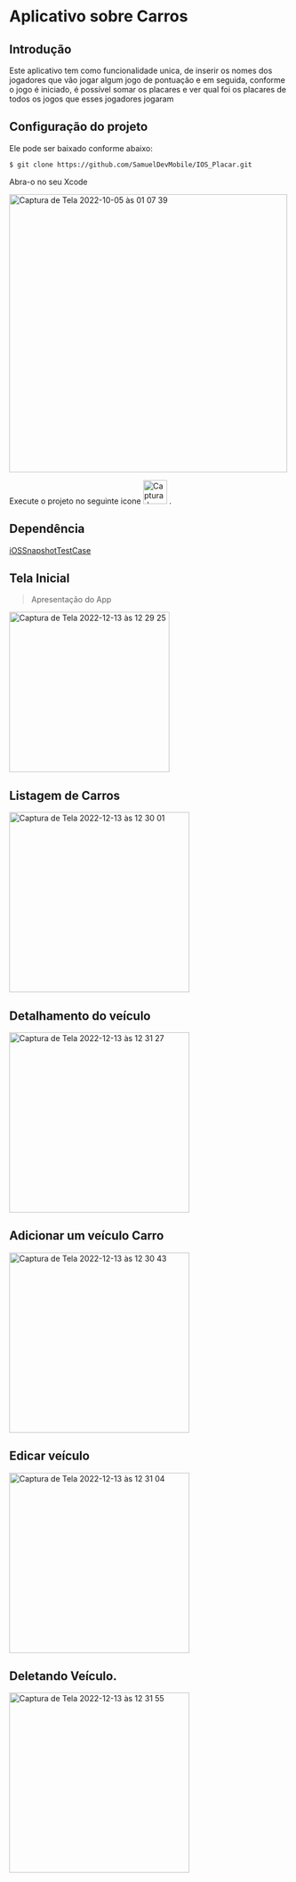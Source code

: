 # Aplicativo sobre Carros

## Introdução
Este aplicativo tem como funcionalidade unica, de inserir os nomes dos jogadores que vão jogar algum jogo de pontuação e em seguida, conforme o jogo é iniciado, é possível somar os placares e ver qual foi os placares de todos os jogos que esses jogadores jogaram

## Configuração do projeto
Ele pode ser baixado conforme abaixo:
```sh
$ git clone https://github.com/SamuelDevMobile/IOS_Placar.git
```
Abra-o no seu Xcode

<img width="500" alt="Captura de Tela 2022-10-05 às 01 07 39" src="https://user-images.githubusercontent.com/26841238/193979322-3454059f-cc98-4b8c-87ad-c385dadf2add.png">

Execute o projeto no seguinte icone <img width="43" alt="Captura de Tela 2022-12-13 às 12 27 16" src="https://user-images.githubusercontent.com/26841238/207374439-d9f896f0-050b-4800-a44c-7db7dddf597e.png"> .


## Dependência

[iOSSnapshotTestCase](https://github.com/uber/ios-snapshot-test-case)

## Tela Inicial
> Apresentação do App
<img width="288" alt="Captura de Tela 2022-12-13 às 12 29 25" src="https://user-images.githubusercontent.com/26841238/207375001-fda22849-b60f-4166-a08f-a5364736139d.png">

## Listagem de Carros
<img width="324" alt="Captura de Tela 2022-12-13 às 12 30 01" src="https://user-images.githubusercontent.com/26841238/207375128-3cf2a5bc-dead-4213-8094-260ad32cac9a.png">

## Detalhamento do veículo 
<img width="324" alt="Captura de Tela 2022-12-13 às 12 31 27" src="https://user-images.githubusercontent.com/26841238/207375504-8147d2fd-9d4a-44bd-adc6-13e2936d58fd.png">

## Adicionar um veículo Carro
<img width="324" alt="Captura de Tela 2022-12-13 às 12 30 43" src="https://user-images.githubusercontent.com/26841238/207375317-3aa6f023-7c70-4151-8177-5febc4066274.png">

## Edicar veículo
<img width="324" alt="Captura de Tela 2022-12-13 às 12 31 04" src="https://user-images.githubusercontent.com/26841238/207375402-94e9fc59-04d2-40f3-9152-b929cfd28660.png">

## Deletando Veículo.
<img width="324" alt="Captura de Tela 2022-12-13 às 12 31 55" src="https://user-images.githubusercontent.com/26841238/207375626-dc975788-5121-42fb-8330-b195e70e3b11.png">

